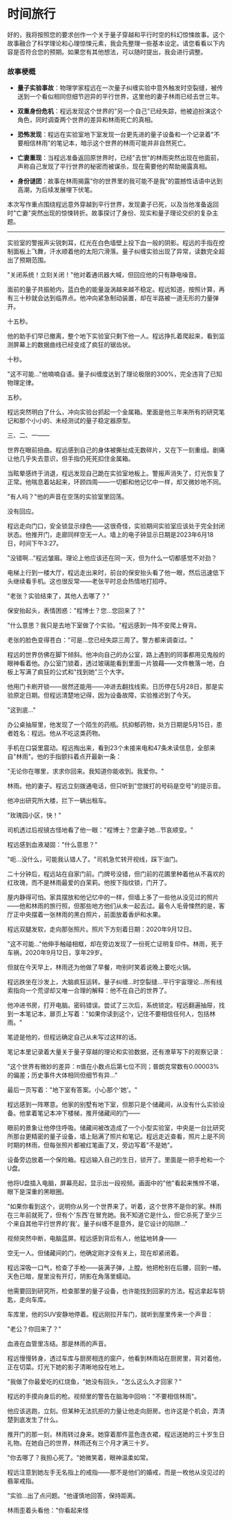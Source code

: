 # 时间旅行

好的，我将按照您的要求创作一个关于量子穿越和平行时空的科幻惊悚故事。这个故事融合了科学理论和心理惊悚元素，我会先整理一些基本设定。请您看看以下内容是否符合您的预期。如果您有其他想法，可以随时提出，我会进行调整。

### 故事梗概

- **量子实验事故**：物理学家程远在一次量子纠缠实验中意外触发时空裂缝，被传送到一个看似相同但细节迥异的平行世界，这里他的妻子林雨已经去世三年。

- **双重身份危机**：程远发现这个世界的"另一个自己"已经失踪，他被迫扮演这个角色，同时调查两个世界的差异和林雨死亡的真相。

- **恐怖发现**：程远在实验室地下室发现一台更先进的量子设备和一个记录着"不要相信林雨"的笔记本，暗示这个世界的林雨可能并非自然死亡。

- **亡妻重现**：当程远准备返回原世界时，已经"去世"的林雨突然出现在他面前，声称自己发现了平行世界的秘密而被谋杀，现在需要他的帮助揭露真相。

- **身份谜团**：故事在林雨揭露"你的世界里的我可能不是我"的震撼性话语中达到高潮，为后续发展埋下伏笔。

本次写作重点围绕程远意外穿越到平行世界，发现妻子已死，以及当他准备返回时"亡妻"突然出现的惊悚转折。故事探讨了身份、现实和量子理论交织的复杂主题。

---

实验室的警报声尖锐刺耳，红光在白色墙壁上投下血一般的阴影。程远的手指在控制面板上飞舞，汗水顺着他的太阳穴滑落。量子纠缠实验出现了异常，读数完全超出了预期范围。

"关闭系统！立刻关闭！"他对着通讯器大喊，但回应他的只有静电噪音。

面前的量子共振舱内，蓝白色的能量漩涡越来越不稳定。程远知道，按照计算，再有三十秒就会达到临界点。他冲向紧急制动装置，却在半路被一道无形的力量弹开。

十五秒。

他的助手们早已撤离，整个地下实验室只剩下他一人。程远挣扎着爬起来，看到监测屏幕上的数据曲线已经变成了疯狂的锯齿状。

十秒。

"这不可能..."他喃喃自语。量子纠缠度达到了理论极限的300%，完全违背了已知物理定律。

五秒。

程远突然明白了什么，冲向实验台抓起一个金属箱。里面是他三年来所有的研究笔记和那个小小的、未经测试的量子稳定器原型。

三、二、一——

世界在眼前扭曲。程远感到自己的身体被撕扯成无数碎片，又在下一刻重组。剧痛让他几乎失去意识，但手指仍死死扣住金属箱。

当眩晕感终于消退，程远发现自己跪在实验室地板上。警报声消失了，灯光恢复了正常。他喘息着站起来，环顾四周——一切都和他记忆中一样，却又微妙地不同。

"有人吗？"他的声音在空荡的实验室里回荡。

没有回应。

程远走向门口，安全锁显示绿色——这很奇怪，实验期间实验室应该处于完全封闭状态。他推开门，走廊同样空无一人。墙上的电子钟显示日期是2023年6月18日，时间下午3:27。

"没错啊..."程远皱眉。理论上他应该还在同一天，但为什么一切都感觉不对劲？

电梯上行到一楼大厅，程远走出来时，前台的保安抬头看了他一眼，然后迅速低下头继续看手机。这也很反常——老张平时总会热情地打招呼。

"老张？实验结束了，其他人去哪了？"

保安抬起头，表情困惑："程博士？您...您回来了？"

"什么意思？我只是去地下室做了个实验。"程远感到一阵不安爬上脊背。

老张的脸色变得苍白："可是...您已经失踪三周了。警方都来调查过。"

程远的世界仿佛在脚下倾斜。他冲向自己的办公室，路上遇到的同事都用见鬼般的眼神看着他。办公室门锁着，透过玻璃能看到里面一片狼藉——文件散落一地，白板上写满了疯狂的公式和"找到她"三个大字。

他用门卡刷开锁——居然还能用——冲进去翻找线索。日历停在5月28日，那是实验原定日期。但程远清楚地记得，因为设备故障，实验推迟到了今天。

"这到底..."

办公桌抽屉里，他发现了一个陌生的药瓶。抗抑郁药物，处方日期是5月15日，患者姓名：程远。他从不吃这类药物。

手机在口袋里震动。程远掏出来，看到23个未接来电和47条未读信息，全部来自"林雨"。他的手指颤抖着点开最新一条：

"无论你在哪里，求求你回来。我知道你能收到。我爱你。"

林雨。他的妻子。程远立刻拨通电话，但只听到"您拨打的号码是空号"的提示音。

他冲出研究所大楼，拦下一辆出租车。

"玫瑰园小区，快！"

司机透过后视镜古怪地看了他一眼："程博士？您妻子她...节哀顺变。"

程远感到血液凝固："什么意思？"

"呃...没什么，可能我认错人了。"司机急忙转开视线，踩下油门。

二十分钟后，程远站在自家门前。门牌号没错，但门前的花圃里种着他从不喜欢的红玫瑰，而不是林雨最爱的白茉莉。他按下指纹锁，门开了。

屋内静得可怕。家具摆放和他记忆中的一样，但墙上多了一些他从没见过的照片——他和林雨的旅行照，但那些地方他们从未一起去过。最令人毛骨悚然的是，客厅正中央摆着一张林雨的黑白照片，前面放着香炉和水果。

程远双腿发软，走向那张照片。照片下方刻着日期：2020年9月12日。

"这不可能..."他伸手触碰相框，却在旁边发现了一份死亡证明复印件。林雨，死于车祸，2020年9月12日，享年29岁。

但就在今天早上，林雨还为他做了早餐，吻别时笑着说晚上要吃火锅。

程远跌坐在沙发上，大脑疯狂运转。量子纠缠...时空裂缝...平行宇宙理论...所有线索指向一个荒谬却又唯一合理的解释：他不在自己的世界了。

他冲进书房，打开电脑。密码错误。尝试了三次后，系统锁定。程远翻遍抽屉，找到一本笔记本，扉页上写着："如果你读到这个，记住不要相信任何人，包括林雨。"

笔迹是他的，但程远确定自己从未写过这样的话。

笔记本里记录着大量关于量子穿越的理论和实验数据，还有潦草写下的观察记录：

"这个世界有微妙的差异：π值在小数点后第七位不同；普朗克常数有0.00003%的偏差；历史事件大体相同但细节有异..."

最后一页写着："地下室有答案。小心那个'她'。"

程远感到一阵寒意。他家的别墅有地下室，但那只是个储藏间，从没有什么实验设备。他拿着笔记本冲下楼梯，推开储藏间的门——

眼前的景象让他停住呼吸。储藏间被改造成了一个小型实验室，中央是一台比研究所那台更精密的量子设备，墙上贴满了照片和笔记。程远走近查看，照片上是不同时期的林雨，但每张照片都被红笔画了叉，旁边写着"不是她"。

设备旁边放着一个保险箱。程远输入自己的生日，锁开了。里面是一把手枪和一个U盘。

他将U盘插入电脑，屏幕亮起，显示出一段视频。画面中的"他"看起来憔悴不堪，眼下是深重的黑眼圈。

"如果你看到这个，说明你从另一个世界来了。听着，这个世界不是你的家。林雨在三年前就死了，但有个'东西'在冒充她。我不知道它是什么，但它杀死了至少三个来自其他平行世界的'我'。量子纠缠不是意外，是它设计的陷阱..."

视频突然中断，电脑蓝屏。程远感到背后有人，他猛地转身——

空无一人。但储藏间的门，他确定刚才没有关上，现在却紧闭着。

程远深吸一口气，检查了手枪——装满子弹，上膛。他把枪别在后腰，回到一楼。天色已暗，屋里没有开灯，阴影在角落里蠕动。

他需要回到研究所，检查那里的量子设备，也许能找到回家的方法。程远拿起车钥匙，走向车库。

车库里，他的SUV安静地停着。程远刚拉开车门，就听到屋里传来一个声音：

"老公？你回来了？"

血液在血管里冻结。那是林雨的声音。

程远慢慢转身，透过车库与厨房相连的窗户，他看到林雨站在厨房里，背对着他，正在切菜。灯光下她的影子清晰地投在地上。

"我做了你最爱吃的红烧鱼，"她没有回头，"怎么这么久才回家？"

程远的手摸向身后的枪。视频里的警告在脑海中回响："不要相信林雨"。

他应该逃跑，立刻。但某种无法抗拒的力量让他走向厨房。也许这是个机会，弄清楚到底发生了什么。

推开门的那一刻，林雨转过身来。她穿着那件蓝色连衣裙，程远送她的三十岁生日礼物。在她自己的世界，林雨还有三个月才满三十岁。

"你去哪了？我担心死了。"她微笑着，眼神温柔如常。

程远注意到她左手无名指上的戒指——那不是他们的婚戒，而是一枚他从没见过的翡翠戒指。

"实验...出了点问题。"他谨慎地回答，保持距离。

林雨歪着头看他："你看起来怪